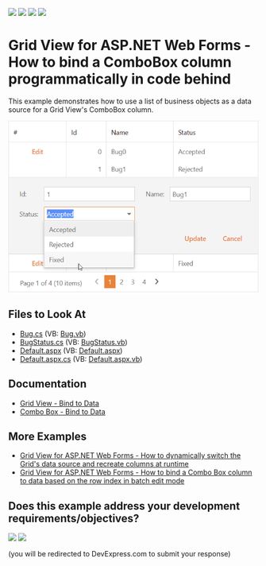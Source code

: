 <!-- default badges list -->
![](https://img.shields.io/endpoint?url=https://codecentral.devexpress.com/api/v1/VersionRange/128537725/22.1.4%2B)
[![](https://img.shields.io/badge/Open_in_DevExpress_Support_Center-FF7200?style=flat-square&logo=DevExpress&logoColor=white)](https://supportcenter.devexpress.com/ticket/details/E1351)
[![](https://img.shields.io/badge/📖_How_to_use_DevExpress_Examples-e9f6fc?style=flat-square)](https://docs.devexpress.com/GeneralInformation/403183)
[![](https://img.shields.io/badge/💬_Leave_Feedback-feecdd?style=flat-square)](#does-this-example-address-your-development-requirementsobjectives)
<!-- default badges end -->
# Grid View for ASP.NET Web Forms - How to bind a ComboBox column programmatically in code behind
This example demonstrates how to use a list of business objects as a data source for a Grid View's ComboBox column.

![Programmatically Bind Combo Box Column](bind-combobox-column.png)

## Files to Look At

- [Bug.cs](./CS/Solution/Bug.cs) (VB: [Bug.vb](./VB/Solution/Bug.vb))
- [BugStatus.cs](./CS/Solution/BugStatus.cs) (VB: [BugStatus.vb](./VB/Solution/BugStatus.vb))
- [Default.aspx](./CS/Solution/Default.aspx) (VB: [Default.aspx](./VB/Solution/Default.aspx))
- [Default.aspx.cs](./CS/Solution/Default.aspx.cs) (VB: [Default.aspx.vb](./VB/Solution/Default.aspx.vb))

## Documentation

- [Grid View - Bind to Data](https://docs.devexpress.com/AspNet/3719/components/grid-view/concepts/bind-to-data)
- [Combo Box - Bind to Data](https://docs.devexpress.com/AspNet/DevExpress.Web.ASPxComboBox#bind-to-data)

## More Examples

- [Grid View for ASP.NET Web Forms - How to dynamically switch the Grid's data source and recreate columns at runtime](https://www.devexpress.com/Support/Center/p/E448)
- [Grid View for ASP.NET Web Forms - How to bind a Combo Box column to data based on the row index in batch edit mode](https://supportcenter.devexpress.com/ticket/details/t190978/grid-view-for-asp-net-web-forms-how-to-bind-a-combo-box-column-to-data-based-on-the-row)
<!-- feedback -->
## Does this example address your development requirements/objectives?

[<img src="https://www.devexpress.com/support/examples/i/yes-button.svg"/>](https://www.devexpress.com/support/examples/survey.xml?utm_source=github&utm_campaign=asp-net-web-forms-grid-programmatically-bind-combobox-column&~~~was_helpful=yes) [<img src="https://www.devexpress.com/support/examples/i/no-button.svg"/>](https://www.devexpress.com/support/examples/survey.xml?utm_source=github&utm_campaign=asp-net-web-forms-grid-programmatically-bind-combobox-column&~~~was_helpful=no)

(you will be redirected to DevExpress.com to submit your response)
<!-- feedback end -->
